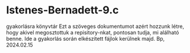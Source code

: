 # Istenes-Bernadett-9.c
gyakorlásra könyvtár
Ezt a szöveges dokumentumot azért hozzunk létre, hogy akivel megosztottuk a repisitory-nkat, pontosan tudja, mi alálható benne.
Ide a gyakorlás során elkészített fájlok kerülnek majd.
Bp, 2024.02.15 
